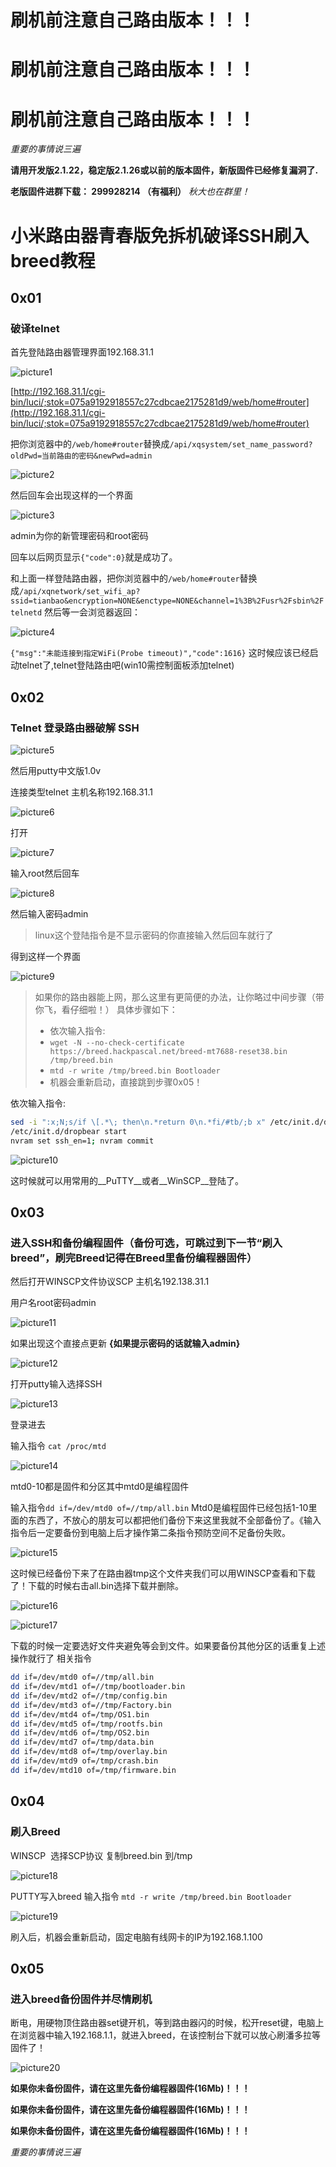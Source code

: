 # __刷机前注意自己路由版本！！！__

# __刷机前注意自己路由版本！！！__

# __刷机前注意自己路由版本！！！__

_重要的事情说三遍_

__请用开发版2.1.22，稳定版2.1.26或以前的版本固件，新版固件已经修复漏洞了.__

__老版固件进群下载： 299928214 （有福利）__ _秋大也在群里！_

# 小米路由器青春版免拆机破译SSH刷入breed教程

## 0x01
### 破译telnet

首先登陆路由器管理界面192.168.31.1

![picture1](https://github.com/edward-p/GUIDE-Flash-breed-for-Miwifi-Nano/raw/master/screenshots/Picture1.png)

[http://192.168.31.1/cgi-bin/luci/;stok=075a9192918557c27cdbcae2175281d9/web/home#router](http://192.168.31.1/cgi-bin/luci/;stok=075a9192918557c27cdbcae2175281d9/web/home#router)

把你浏览器中的`/web/home#router`替换成`/api/xqsystem/set_name_password?oldPwd=当前路由的密码&newPwd=admin`

![picture2](https://github.com/edward-p/GUIDE-Flash-breed-for-Miwifi-Nano/raw/master/screenshots/Picture2.png)

然后回车会出现这样的一个界面

![picture3](https://github.com/edward-p/GUIDE-Flash-breed-for-Miwifi-Nano/raw/master/screenshots/Picture3.png)

admin为你的新管理密码和root密码

回车以后网页显示`{"code":0}`就是成功了。

和上面一样登陆路由器，把你浏览器中的`/web/home#router`替换成`/api/xqnetwork/set_wifi_ap?ssid=tianbao&encryption=NONE&enctype=NONE&channel=1%3B%2Fusr%2Fsbin%2Ftelnetd`
然后等一会浏览器返回：

![picture4](https://github.com/edward-p/GUIDE-Flash-breed-for-Miwifi-Nano/raw/master/screenshots/Picture4.png)

`{"msg":"未能连接到指定WiFi(Probe timeout)","code":1616}`
这时候应该已经启动telnet了,telnet登陆路由吧(win10需控制面板添加telnet)

## 0x02
### Telnet 登录路由器破解 SSH

![picture5](https://github.com/edward-p/GUIDE-Flash-breed-for-Miwifi-Nano/raw/master/screenshots/Picture5.png)

然后用putty中文版1.0v

连接类型telnet 主机名称192.168.31.1

![picture6](https://github.com/edward-p/GUIDE-Flash-breed-for-Miwifi-Nano/raw/master/screenshots/Picture6.png)

打开

![picture7](https://github.com/edward-p/GUIDE-Flash-breed-for-Miwifi-Nano/raw/master/screenshots/Picture7.png)

输入root然后回车

![picture8](https://github.com/edward-p/GUIDE-Flash-breed-for-Miwifi-Nano/raw/master/screenshots/Picture8.png)

然后输入密码admin

>linux这个登陆指令是不显示密码的你直接输入然后回车就行了

得到这样一个界面

![picture9](https://github.com/edward-p/GUIDE-Flash-breed-for-Miwifi-Nano/raw/master/screenshots/Picture9.png)

>如果你的路由器能上网，那么这里有更简便的办法，让你略过中间步骤（带你飞，看仔细啦！）
>具体步骤如下：
>- 依次输入指令:
> - `wget -N --no-check-certificate https://breed.hackpascal.net/breed-mt7688-reset38.bin /tmp/breed.bin`
> - `mtd -r write /tmp/breed.bin Bootloader`
>- 机器会重新启动，直接跳到步骤0x05！

依次输入指令:

``` bash
sed -i ":x;N;s/if \[.*\; then\n.*return 0\n.*fi/#tb/;b x" /etc/init.d/dropbear
/etc/init.d/dropbear start
nvram set ssh_en=1; nvram commit
```

![picture10](https://github.com/edward-p/GUIDE-Flash-breed-for-Miwifi-Nano/raw/master/screenshots/Picture10.png)

这时候就可以用常用的__PuTTY__或者__WinSCP__登陆了。

## 0x03
### 进入SSH和备份编程固件（备份可选，可跳过到下一节“刷入breed”，刷完Breed记得在Breed里备份编程器固件）

然后打开WINSCP文件协议SCP 主机名192.138.31.1 

用户名root密码admin

![picture11](https://github.com/edward-p/GUIDE-Flash-breed-for-Miwifi-Nano/raw/master/screenshots/Picture11.png)

如果出现这个直接点更新  __{如果提示密码的话就输入admin}__

![picture12](https://github.com/edward-p/GUIDE-Flash-breed-for-Miwifi-Nano/raw/master/screenshots/Picture12.png)


打开putty输入选择SSH

![picture13](https://github.com/edward-p/GUIDE-Flash-breed-for-Miwifi-Nano/raw/master/screenshots/Picture13.png)

登录进去

输入指令 `cat /proc/mtd`

![picture14](https://github.com/edward-p/GUIDE-Flash-breed-for-Miwifi-Nano/raw/master/screenshots/Picture14.png)

mtd0-10都是固件和分区其中mtd0是编程固件

输入指令`dd if=/dev/mtd0 of=//tmp/all.bin`
Mtd0是编程固件已经包括1-10里面的东西了，不放心的朋友可以都把他们备份下来这里我就不全部备份了。《输入指令后一定要备份到电脑上后才操作第二条指令预防空间不足备份失败。

![picture15](https://github.com/edward-p/GUIDE-Flash-breed-for-Miwifi-Nano/raw/master/screenshots/Picture15.png)


这时候已经备份下来了在路由器tmp这个文件夹我们可以用WINSCP查看和下载了！下载的时候右击all.bin选择下载并删除。

![picture16](https://github.com/edward-p/GUIDE-Flash-breed-for-Miwifi-Nano/raw/master/screenshots/Picture16.png)

![picture17](https://github.com/edward-p/GUIDE-Flash-breed-for-Miwifi-Nano/raw/master/screenshots/Picture17.png)


下载的时候一定要选好文件夹避免等会到文件。如果要备份其他分区的话重复上述操作就行了
相关指令

``` bash
dd if=/dev/mtd0 of=//tmp/all.bin
dd if=/dev/mtd1 of=//tmp/bootloader.bin
dd if=/dev/mtd2 of=//tmp/config.bin
dd if=/dev/mtd3 of=//tmp/Factory.bin
dd if=/dev/mtd4 of=/tmp/OS1.bin
dd if=/dev/mtd5 of=/tmp/rootfs.bin
dd if=/dev/mtd6 of=/tmp/OS2.bin
dd if=/dev/mtd7 of=/tmp/data.bin
dd if=/dev/mtd8 of=/tmp/overlay.bin
dd if=/dev/mtd9 of=/tmp/crash.bin
dd if=/dev/mtd10 of=/tmp/firmware.bin
```

## 0x04
### 刷入Breed

WINSCP  选择SCP协议 复制breed.bin 到/tmp

![picture18](https://github.com/edward-p/GUIDE-Flash-breed-for-Miwifi-Nano/raw/master/screenshots/Picture18.png)

PUTTY写入breed
输入指令
`mtd -r write /tmp/breed.bin Bootloader`

![picture19](https://github.com/edward-p/GUIDE-Flash-breed-for-Miwifi-Nano/raw/master/screenshots/Picture19.png)


刷入后，机器会重新启动，固定电脑有线网卡的IP为192.168.1.100

## 0x05
### 进入breed备份固件并尽情刷机

断电，用硬物顶住路由器set键开机，等到路由器闪的时候，松开reset键，电脑上在浏览器中输入192.168.1.1，就进入breed，在该控制台下就可以放心刷潘多拉等固件了！

![picture20](https://github.com/edward-p/GUIDE-Flash-breed-for-Miwifi-Nano/raw/master/screenshots/Picture20.png)

__如果你未备份固件，请在这里先备份编程器固件(16Mb)！！！__

__如果你未备份固件，请在这里先备份编程器固件(16Mb)！！！__

__如果你未备份固件，请在这里先备份编程器固件(16Mb)！！！__

_重要的事情说三遍_